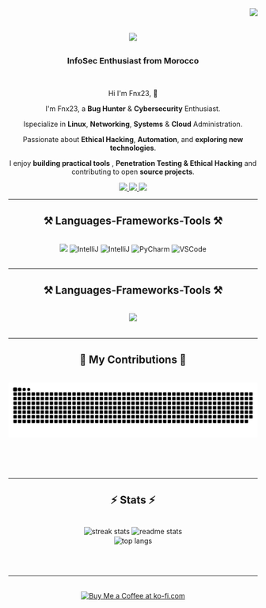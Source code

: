 <img align="right" src="https://visitor-badge.laobi.icu/badge?page_id=Fnx-23.Fnx-23" />

<h1 align="center">
    <img src="https://readme-typing-svg.herokuapp.com?lines=Hey,+I'm+Fnx23;Bug+Hunter;Cybersecurity+Enthusiast;Passionate+about+Ethical+Hacking&font=Fira+Code&size=29&duration=2500" />
</h1>

<h3 align="center">InfoSec Enthusiast from Morocco</h3>

<br/>

<div align="center">
 
Hi I'm Fnx23, 👋

I'm Fnx23, a **Bug Hunter** & **Cybersecurity** Enthusiast.  

Ispecialize in **Linux**, **Networking**, **Systems** & **Cloud** Administration.  

Passionate about **Ethical Hacking**, **Automation**, and **exploring new technologies**.  

I enjoy **building practical tools** , **Penetration Testing & Ethical Hacking**
 and contributing to open **source projects**.


 </div>
 
<div align="center"> 
  <a href="mailto:gmaildyali">
    <img src="https://img.shields.io/badge/Gmail-D14836?style=for-the-badge&logo=gmail&logoColor=white"  target="_blank" />
  </a>
  <a href="linkdendyali" target="_blank">
    <img src="https://img.shields.io/badge/LinkedIn-0077B5?style=for-the-badge&logo=linkedin&logoColor=white" target="_blank" />
  </a>
  <a href="https://www.instagram.com/fnx23/" target="_blank">
     <img src="https://img.shields.io/badge/Instagram-E4405F?style=for-the-badge&logo=instagram&logoColor=white" target="_blank" /> <!-- sqlite, safari, google-chrome are other good icon options -->
  </a>
</div>

 <hr/>
 
<h2 align="center">⚒️ Languages-Frameworks-Tools ⚒️</h2>
<br/>
<div align="center">
    <img src="https://skillicons.dev/icons?i=python,nmap,mui,html,css,vscode,github,figma,tailwind,git,r" />
  <img src="https://raw.githubusercontent.com/marwin1991/profile-technology-icons/refs/heads/main/icons/windows.png"alt="IntelliJ" width="40" height="40"/>
<img src="https://raw.githubusercontent.com/marwin1991/profile-technology-icons/refs/heads/main/icons/intellij.png" alt="IntelliJ" width="40" height="40"/>
<img src="https://raw.githubusercontent.com/marwin1991/profile-technology-icons/refs/heads/main/icons/pycharm.png" alt="PyCharm" width="40" height="40"/>
<img src="https://raw.githubusercontent.com/marwin1991/profile-technology-icons/refs/heads/main/icons/visual_studio_code.png" alt="VSCode" width="40" height="40"/>

</div>

<br/>
<hr/>

<h2 align="center">⚒️ Languages-Frameworks-Tools ⚒️</h2>
<br/>
<div align="center">
    <img src="https://skillicons.dev/icons?i=linux,python,nmap,burpsuite,metasploit,github" /><br>
</div>

<br/>
<hr/>

<div align="center">
  <h2>🐍 My Contributions 🐍</h2>
  <br>
  <img alt="snake eating my contributions" src="https://raw.githubusercontent.com/salesp07/salesp07/output/github-contribution-grid-snake.svg" />
  
  <br/><br/><br/>
</div>

<hr/>

<h2 align="center">⚡ Stats ⚡</h2>
<br>
<div align=center>
  <img width=390 src="https://github-readme-streak-stats-salesp07.vercel.app/?user=salesp07&count_private=true&theme=react&border_radius=10" alt="streak stats"/>
  <img width=390 src="https://github-readme-stats-salesp07.vercel.app/api?username=salesp07&count_private=true&show_icons=true&theme=react&rank_icon=github&border_radius=10" alt="readme stats" />
  <br/>
  <img width=325 align="center" src="https://github-readme-stats-salesp07.vercel.app/api/top-langs/?username=salesp07&hide=HTML&langs_count=8&layout=compact&theme=react&border_radius=10&size_weight=0.5&count_weight=0.5&exclude_repo=github-readme-stats" alt="top langs" />
</div>

<br/><br/>

<hr/>

<br/>

<div align="center">
<a href='https://ko-fi.com/V7V4RAK9C' target='_blank'><img height='64' style='border:0px;height:64px;' src='https://storage.ko-fi.com/cdn/kofi1.png?v=3' border='0' alt='Buy Me a Coffee at ko-fi.com' /></a>
</div>

<br/>
